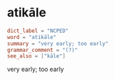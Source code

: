 # atikāle

``` toml
dict_label = "NCPED"
word = "atikāle"
summary = "very early; too early"
grammar_comment = "(?)"
see_also = ["kāle"]
```

very early; too early

